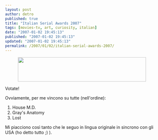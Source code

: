 ```yaml
---
layout: post
author: detro
published: true
title: "Italian Serial Awards 2007"
tags: [movies-tv, art, curiosity, italian]
date: "2007-01-02 19:45:13"
published: "2007-01-02 19:45:13"
updated: "2007-01-02 19:45:13"
permalink: /2007/01/02/italian-serial-awards-2007/
---
```


<div align="center"><a href="http://www.serialit.com/isa/index.htm" target="_blank"><img src="http://www.serialit.com/isa/images/banner01.jpg" border="0" width="420" height="80"/></a></div>

Votate!

Ovviamente, per me vincono su tutte (nell'ordine):
<ol>
<li>House M.D.</li>
<li>Gray's Anatomy</li>
<li>Lost</li></ol>

Mi piacciono così tanto che le seguo in lingua originale in sincrono con gli USA (ho detto tutto ;) ).


